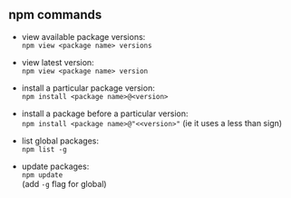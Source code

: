 ## npm commands ##
- view available package versions:  
`npm view <package name> versions`

- view latest version:  
`npm view <package name> version`

- install a particular package version:  
`npm install <package name>@<version>`

- install a package before a particular version:  
`npm install <package name>@"<<version>"` (ie it uses a less than sign)

- list global packages:  
`npm list -g`

- update packages:  
`npm update`  
(add `-g` flag for global)